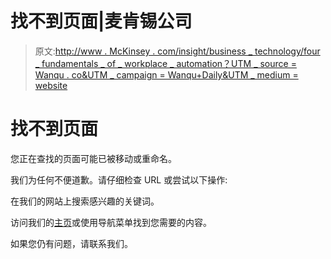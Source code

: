 # 找不到页面|麦肯锡公司

> 原文:[http://www . McKinsey . com/insight/business _ technology/four _ fundamentals _ of _ workplace _ automation？UTM _ source = Wanqu . co&UTM _ campaign = Wanqu+Daily&UTM _ medium = website](http://www.mckinsey.com/insights/business_technology/four_fundamentals_of_workplace_automation?utm_source=wanqu.co&utm_campaign=Wanqu+Daily&utm_medium=website)



# 找不到页面

您正在查找的页面可能已被移动或重命名。



我们为任何不便道歉。请仔细检查 URL 或尝试以下操作:

在我们的网站上搜索感兴趣的关键词。

访问我们的[主页](/)或使用导航菜单找到您需要的内容。

如果您仍有问题，请联系我们。